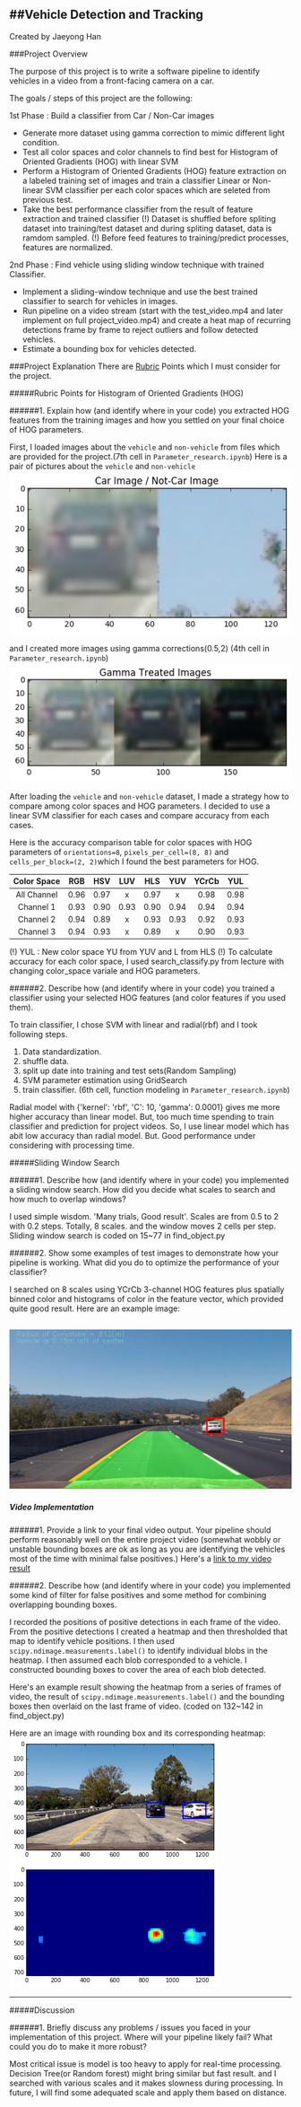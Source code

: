 ##Vehicle Detection and Tracking
---
Created by Jaeyong Han

###Project Overview

The purpose of this project is to write a software pipeline to identify vehicles in a video from a front-facing camera on a car. 

The goals / steps of this project are the following:

1st Phase : Build a classifier from Car / Non-Car images
* Generate more dataset using gamma correction to mimic different light condition.
* Test all color spaces and color channels to find best for Histogram of Oriented Gradients (HOG) with linear SVM
* Perform a Histogram of Oriented Gradients (HOG) feature extraction on a labeled training set of images and train a classifier Linear or Non-linear SVM classifier per each color spaces which are seleted from previous test.
* Take the best performance classifier from the result of feature extraction and trained classifier
(!) Dataset is shuffled before spliting dataset into training/test dataset and during spliting dataset, data is ramdom sampled.
(!) Before feed features to training/predict processes, features are normalized.


2nd Phase : Find vehicle using sliding window technique with trained Classifier.
* Implement a sliding-window technique and use the best trained classifier to search for vehicles in images.
* Run pipeline on a video stream (start with the test_video.mp4 and later implement on full project_video.mp4) and create a heat map of recurring detections frame by frame to reject outliers and follow detected vehicles.
* Estimate a bounding box for vehicles detected.

[//]: # (Image References)
[image1]: ./writeup_images/car_not_car.png
[image2]: ./writeup_images/gamma_correction.png
[image3]: ./output_images/test3_out.jpg
[image4]: ./output_images/test1_oout.png
[image5]: ./output_images/test1_heat.png
[video1]: ./output_images/project_video_out.mp4

###Project Explanation 
There are [Rubric](https://review.udacity.com/#!/rubrics/513/view) Points which I must consider for the project.

#####Rubric Points for Histogram of Oriented Gradients (HOG)

######1. Explain how (and identify where in your code) you extracted HOG features from the training images and how you settled on your final choice of HOG parameters.

First, I loaded images about the `vehicle` and `non-vehicle` from files which are provided for the project.(7th cell in `Parameter_research.ipynb`)
Here is a pair of pictures about the `vehicle` and `non-vehicle`
![alt text][image1]

and I created more images using gamma corrections(0.5,2) (4th cell in `Parameter_research.ipynb`)
![alt text][image2]

After loading the `vehicle` and `non-vehicle` dataset, I made a strategy how to compare among color spaces and HOG parameters.
I decided to use a linear SVM classifier for each cases and compare accuracy from each cases.

Here is the accuracy comparison table for color spaces with HOG parameters of `orientations=8`, `pixels_per_cell=(8, 8)` and `cells_per_block=(2, 2)`which I found the best parameters for HOG.


| Color Space   | RGB   |  HSV  |  LUV  |  HLS  |  YUV  | YCrCb |  YUL  |
|:-------------:|:-----:|:-----:|:-----:|:-----:|:-----:|:-----:|:-----:| 
| All Channel   | 0.96  | 0.97  | x     | 0.97  | x     | 0.98  | 0.98  | 
| Channel 1     | 0.93  | 0.90  | 0.93  | 0.90  | 0.94  | 0.94  | 0.94  |
| Channel 2     | 0.94  | 0.89  | x     | 0.93  | 0.93  | 0.92  | 0.93  |
| Channel 3     | 0.94  | 0.93  | x     | 0.89  | x     | 0.90  | 0.93  |

(!) YUL : New color space YU from YUV and L from HLS
(!) To calculate accuracy for each color space, I used search_classify.py from lecture with changing color_space variale and HOG parameters.


######2. Describe how (and identify where in your code) you trained a classifier using your selected HOG features (and color features if you used them).

To train classifier, I chose SVM with linear and radial(rbf) and I took following steps.
1) Data standardization.
2) shuffle data. 
3) split up date into training and test sets(Random Sampling)
4) SVM parameter estimation using GridSearch
5) train classifier.
(6th cell, function modeling in `Parameter_research.ipynb`)

Radial model with {'kernel': 'rbf', 'C': 10, 'gamma': 0.0001} gives me more higher accuracy than linear model. But, too much time spending to train classifier and prediction for project videos. So, I use linear model which has abit low accuracy than radial model. But. Good performance under considering with processing time.

#####Sliding Window Search

######1. Describe how (and identify where in your code) you implemented a sliding window search.  How did you decide what scales to search and how much to overlap windows?

I used simple wisdom. 'Many trials, Good result'. Scales are from 0.5 to 2 with 0.2 steps. Totally, 8 scales. and the window moves 2 cells per step.
Sliding window search is coded on 15~77 in find_object.py


######2. Show some examples of test images to demonstrate how your pipeline is working.  What did you do to optimize the performance of your classifier?

I searched on 8 scales using YCrCb 3-channel HOG features plus spatially binned color and histograms of color in the feature vector, which provided quite good result.  Here are an example image:

![alt text][image3]
---

##### Video Implementation

######1. Provide a link to your final video output.  Your pipeline should perform reasonably well on the entire project video (somewhat wobbly or unstable bounding boxes are ok as long as you are identifying the vehicles most of the time with minimal false positives.)
Here's a [link to my video result](./output_images/project_video_out.mp4)


######2. Describe how (and identify where in your code) you implemented some kind of filter for false positives and some method for combining overlapping bounding boxes.

I recorded the positions of positive detections in each frame of the video.  From the positive detections I created a heatmap and then thresholded that map to identify vehicle positions.  I then used `scipy.ndimage.measurements.label()` to identify individual blobs in the heatmap.  I then assumed each blob corresponded to a vehicle.  I constructed bounding boxes to cover the area of each blob detected.

Here's an example result showing the heatmap from a series of frames of video, the result of `scipy.ndimage.measurements.label()` and the bounding boxes then overlaid on the last frame of video. (coded on 132~142 in find_object.py)

Here are an image with rounding box and its corresponding heatmap:
![Rounding Box][image4]
![Heatmap][image5]


---

#####Discussion

######1. Briefly discuss any problems / issues you faced in your implementation of this project.  Where will your pipeline likely fail?  What could you do to make it more robust?

Most critical issue is model is too heavy to apply for real-time processing. Decision Tree(or Random forest) might bring similar but fast result. and I searched with various scales and it makes slowness during processing. In future, I will find some adequated scale and apply them based on distance.

